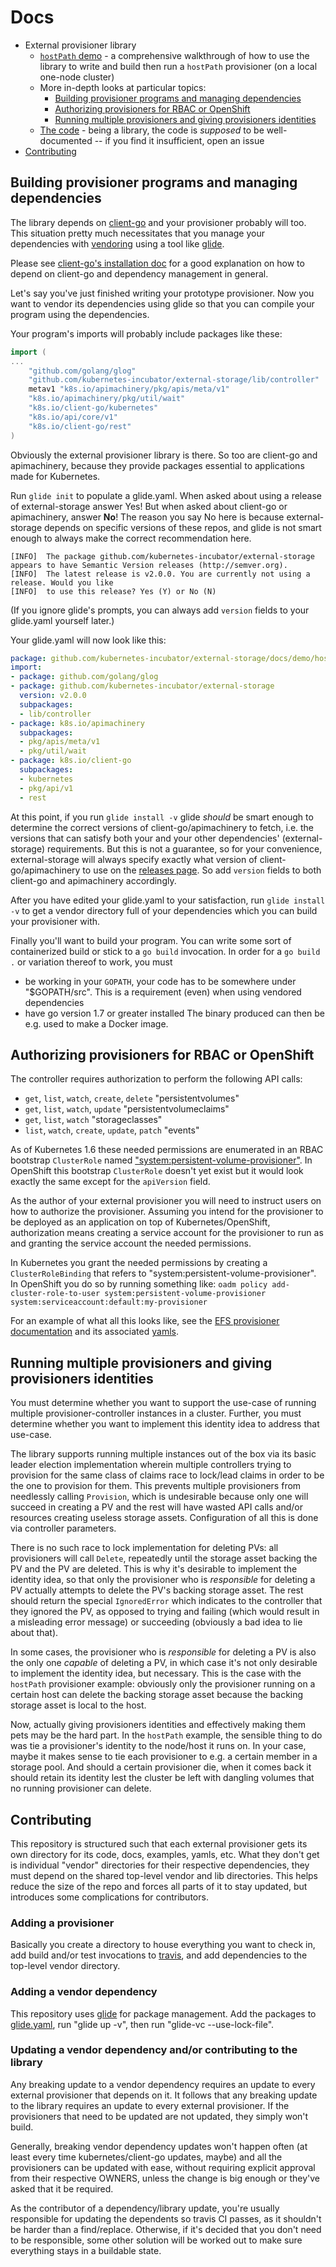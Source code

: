 # Docs
* External provisioner library
	* [`hostPath` demo](demo/hostpath-provisioner/README.md) - a comprehensive walkthrough of how to use the library to write and build then run a `hostPath` provisioner (on a local one-node cluster)
	* More in-depth looks at particular topics:
		* [Building provisioner programs and managing dependencies](#building-provisioner-programs-and-managing-dependencies)
		* [Authorizing provisioners for RBAC or OpenShift](#authorizing-provisioners-for-rbac-or-openshift)
		* [Running multiple provisioners and giving provisioners identities](#running-multiple-provisioners-and-giving-provisioners-identities)
	* [The code](../lib/controller) - being a library, the code is *supposed* to be well-documented -- if you find it insufficient, open an issue
* [Contributing](#contributing)

## Building provisioner programs and managing dependencies

The library depends on [client-go](https://github.com/kubernetes/client-go) and your provisioner probably will too. This situation pretty much necessitates that you manage your dependencies with [vendoring](https://github.com/golang/go/wiki/PackageManagementTools) using a tool like [glide](https://github.com/Masterminds/glide).

Please see [client-go's installation doc](https://github.com/kubernetes/client-go/blob/master/INSTALL.md#installing-client-go) for a good explanation on how to depend on client-go and dependency management in general.

Let's say you've just finished writing your prototype provisioner. Now you want to vendor its dependencies using glide so that you can compile your program using the dependencies.

Your program's imports will probably include packages like these:

```go
import (
...
	"github.com/golang/glog"
	"github.com/kubernetes-incubator/external-storage/lib/controller"
	metav1 "k8s.io/apimachinery/pkg/apis/meta/v1"
	"k8s.io/apimachinery/pkg/util/wait"
	"k8s.io/client-go/kubernetes"
	"k8s.io/api/core/v1"
	"k8s.io/client-go/rest"
)
```

Obviously the external provisioner library is there. So too are client-go and apimachinery, because they provide packages essential to applications made for Kubernetes.

Run `glide init` to populate a glide.yaml. When asked about using a release of external-storage answer Yes! But when asked about client-go or apimachinery, answer **No**! The reason you say No here is because external-storage depends on specific versions of these repos, and glide is not smart enough to always make the correct recommendation here.

```
[INFO]	The package github.com/kubernetes-incubator/external-storage appears to have Semantic Version releases (http://semver.org). 
[INFO]	The latest release is v2.0.0. You are currently not using a release. Would you like
[INFO]	to use this release? Yes (Y) or No (N)
```

(If you ignore glide's prompts, you can always add `version` fields to your glide.yaml yourself later.)

Your glide.yaml will now look like this:

```yaml
package: github.com/kubernetes-incubator/external-storage/docs/demo/hostpath-provisioner
import:
- package: github.com/golang/glog
- package: github.com/kubernetes-incubator/external-storage
  version: v2.0.0
  subpackages:
  - lib/controller
- package: k8s.io/apimachinery
  subpackages:
  - pkg/apis/meta/v1
  - pkg/util/wait
- package: k8s.io/client-go
  subpackages:
  - kubernetes
  - pkg/api/v1
  - rest
```

At this point, if you run `glide install -v` glide *should* be smart enough to determine the correct versions of client-go/apimachinery to fetch, i.e. the versions that can satisfy both your and your other dependencies' (external-storage) requirements. But this is not a guarantee, so for your convenience, external-storage will always specify exactly what version of client-go/apimachinery to use on the [releases page](https://github.com/kubernetes-incubator/external-storage/releases). So add `version` fields to both client-go and apimachinery accordingly.

After you have edited your glide.yaml to your satisfaction, run `glide install -v` to get a vendor directory full of your dependencies which you can build your provisioner with.

Finally you'll want to build your program. You can write some sort of containerized build or stick to a `go build` invocation. In order for a `go build .` or variation thereof to work, you must
* be working in your `GOPATH`, your code has to be somewhere under "$GOPATH/src". This is a requirement (even) when using vendored dependencies
* have go version 1.7 or greater installed
The binary produced can then be e.g. used to make a Docker image.

## Authorizing provisioners for RBAC or OpenShift

The controller requires authorization to perform the following API calls:
* `get`, `list`, `watch`, `create`, `delete` "persistentvolumes"
* `get`, `list`, `watch`, `update` "persistentvolumeclaims"
* `get`, `list`, `watch` "storageclasses"
* `list`, `watch`, `create`, `update`, `patch` "events"

As of Kubernetes 1.6 these needed permissions are enumerated in an RBAC bootstrap `ClusterRole` named ["system:persistent-volume-provisioner"](https://github.com/kubernetes/kubernetes/blob/4e01d1d1412950250148d25ca607fb9585f4c86b/plugin/pkg/auth/authorizer/rbac/bootstrappolicy/testdata/cluster-roles.yaml#L693). In OpenShift this bootstrap `ClusterRole` doesn't yet exist but it would look exactly the same except for the `apiVersion` field.

As the author of your external provisioner you will need to instruct users on how to authorize the provisioner. Assuming you intend for the provisioner to be deployed as an application on top of Kubernetes/OpenShift, authorization means creating a service account for the provisioner to run as and granting the service account the needed permissions.

In Kubernetes you grant the needed permissions by creating a `ClusterRoleBinding` that refers to "system:persistent-volume-provisioner".
In OpenShift you do so by running something like: `oadm policy add-cluster-role-to-user system:persistent-volume-provisioner system:serviceaccount:default:my-provisioner`

For an example of what all this looks like, see the [EFS provisioner documentation](https://github.com/kubernetes-incubator/external-storage/tree/master/aws/efs#authorization) and its associated [yamls](https://github.com/kubernetes-incubator/external-storage/tree/master/aws/efs/deploy/auth).

## Running multiple provisioners and giving provisioners identities

You must determine whether you want to support the use-case of running multiple provisioner-controller instances in a cluster. Further, you must determine whether you want to implement this identity idea to address that use-case.

The library supports running multiple instances out of the box via its basic leader election implementation wherein multiple controllers trying to provision for the same class of claims race to lock/lead claims in order to be the one to provision for them. This prevents multiple provisioners from needlessly calling `Provision`, which is undesirable because only one will succeed in creating a PV and the rest will have wasted API calls and/or resources creating useless storage assets. Configuration of all this is done via controller parameters.

There is no such race to lock implementation for deleting PVs: all provisioners will call `Delete`, repeatedly until the storage asset backing the PV and the PV are deleted. This is why it's desirable to implement the identity idea, so that only the provisioner who is *responsible* for deleting a PV actually attempts to delete the PV's backing storage asset. The rest should return the special `IgnoredError` which indicates to the controller that they ignored the PV, as opposed to trying and failing (which would result in a misleading error message) or succeeding (obviously a bad idea to lie about that).

In some cases, the provisioner who is *responsible* for deleting a PV is also the only one *capable* of deleting a PV, in which case it's not only desirable to implement the identity idea, but necessary. This is the case with the `hostPath` provisioner example: obviously only the provisioner running on a certain host can delete the backing storage asset because the backing storage asset is local to the host.

Now, actually giving provisioners identities and effectively making them pets may be the hard part. In the `hostPath` example, the sensible thing to do was tie a provisioner's identity to the node/host it runs on. In your case, maybe it makes sense to tie each provisioner to e.g. a certain member in a storage pool. And should a certain provisioner die, when it comes back it should retain its identity lest the cluster be left with dangling volumes that no running provisioner can delete.

## Contributing

This repository is structured such that each external provisioner gets its own directory for its code, docs, examples, yamls, etc. What they don't get is individual "vendor" directories for their respective dependencies, they must depend on the shared top-level vendor and lib directories. This helps reduce the size of the repo and forces all parts of it to stay updated, but introduces some complications for contributors.

### Adding a provisioner

Basically you create a directory to house everything you want to check in, add build and/or test invocations to [travis](../.travis.yml), and add dependencies to the top-level vendor directory.

### Adding a vendor dependency

This repository uses [glide](https://github.com/Masterminds/glide) for package management. Add the packages to [glide.yaml](../glide.yaml), run "glide up -v", then run "glide-vc --use-lock-file".

### Updating a vendor dependency and/or contributing to the library

Any breaking update to a vendor dependency requires an update to every external provisioner that depends on it. It follows that any breaking update to the library requires an update to every external provisioner. If the provisioners that need to be updated are not updated, they simply won't build.

Generally, breaking vendor dependency updates won't happen often (at least every time kubernetes/client-go updates, maybe) and all the provisioners can be updated with ease, without requiring explicit approval from their respective OWNERS, unless the change is big enough or they've asked that it be required.

As the contributor of a dependency/library update, you're usually responsible for updating the dependents so travis CI passes, as it shouldn't be harder than a find/replace. Otherwise, if it's decided that you don't need to be responsible, some other solution will be worked out to make sure everything stays in a buildable state.
